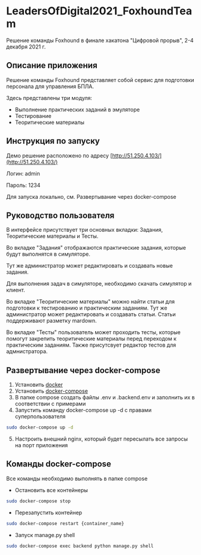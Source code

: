 # LeadersOfDigital2021_FoxhoundTeam
Решение команды Foxhound в финале хакатона "Цифровой прорыв", 2-4 декабря 2021 г.

## Описание приложения

Решение команды Foxhound представляет собой сервис для подготовки персонала для управления БПЛА.

Здесь представлены три модуля: 
- Выполнение практических заданий в эмуляторе
- Тестирование
- Теоритические материалы

## Инструкция по запуску
Демо решение расположено по адресу [http://51.250.4.103/](http://51.250.4.103/)

Логин: admin

Пароль: 1234

Для запуска локально, см. Развертывание через docker-compose

## Руководство пользователя
В интерфейсе присутствует три основных вкладки: Задания, Теоритические материалы и Тесты. 

Во вкладке "Задания" отображаются практические задания, которые будут выполнятся в симуляторе. 

Тут же администратор может редактировать и создавать новые задания. 

Для выполнения задач в симуляторе, необходимо скачать симулятор и клиент.

Во вкладке "Теоритические материалы" можно найти статьи для подготовки к тестированию и практическим заданиям. Тут же администратор может редактировать и создавать статьи. Статьи поддерживают разметку mardown.

Во вкладке "Тесты" пользователь может проходить тесты, которые помогут закрепить теоритические материалы перед переходом к практическим заданиям. Также присутсвует редактор тестов для адмнистратора.


## Развертывание через docker-compose
1. Установить [docker](https://docs.docker.com/engine/install/ubuntu/)
2. Установить [docker-compose](https://docs.docker.com/compose/install/)
3. В папке compose создать файлы .env и .backend.env и заполнить их в соответствии с примерами
4. Запустить команду docker-compose up -d с правами суперпользователя
```bash
sudo docker-compose up -d
```
5. Настроить внешний nginx, который будет пересылать все запросы на порт приложения
## Команды docker-compose 
Все команды необходимо выполнять в папке compose
- Остановить все контейнеры
```bash
sudo docker-compose stop
```
- Перезапустить контейнер
```bash
sudo docker-compose restart {container_name}
```
- Запуск manage.py shell
```bash
sudo docker-compose exec backend python manage.py shell
```